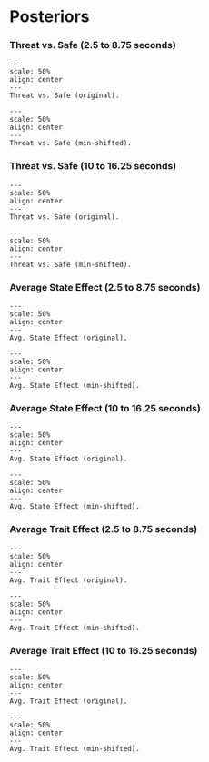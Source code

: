 # Posteriors
### Threat vs. Safe (2.5 to 8.75 seconds)

```{figure} results/early_cond.png
---
scale: 50%
align: center
---
Threat vs. Safe (original).
```

```{figure} results_offset/early_cond.png
---
scale: 50%
align: center
---
Threat vs. Safe (min-shifted).
```

### Threat vs. Safe (10 to 16.25 seconds)

```{figure} results/late_cond.png
---
scale: 50%
align: center
---
Threat vs. Safe (original).
```

```{figure} results_offset/late_cond.png
---
scale: 50%
align: center
---
Threat vs. Safe (min-shifted).
```

### Average State Effect (2.5 to 8.75 seconds)

```{figure} results/early_STATE.png
---
scale: 50%
align: center
---
Avg. State Effect (original).
```

```{figure} results_offset/early_STATE.png
---
scale: 50%
align: center
---
Avg. State Effect (min-shifted).
```

### Average State Effect (10 to 16.25 seconds)

```{figure} results/late_STATE.png
---
scale: 50%
align: center
---
Avg. State Effect (original).
```

```{figure} results_offset/late_STATE.png
---
scale: 50%
align: center
---
Avg. State Effect (min-shifted).
```

### Average Trait Effect (2.5 to 8.75 seconds)

```{figure} results/early_TRAIT.png
---
scale: 50%
align: center
---
Avg. Trait Effect (original).
```

```{figure} results_offset/early_TRAIT.png
---
scale: 50%
align: center
---
Avg. Trait Effect (min-shifted).
```

### Average Trait Effect (10 to 16.25 seconds)

```{figure} results/late_TRAIT.png
---
scale: 50%
align: center
---
Avg. Trait Effect (original).
```

```{figure} results_offset/late_TRAIT.png
---
scale: 50%
align: center
---
Avg. Trait Effect (min-shifted).
```